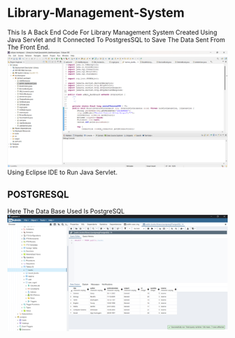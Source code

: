 # Library-Management-System
This Is A Back End Code For Library Management System Created Using Java Servlet and It Connected To PostgresSQL to Save The Data Sent From The Front End.
![alt text](https://github.com/Barathkrishna14/Library-Management-System/blob/main/Servlet.png)
Using Eclipse IDE to Run Java Servlet.

## POSTGRESQL
Here The Data Base Used Is PostgreSQL
![alt text](https://github.com/Barathkrishna14/Library-Management-System/blob/main/PostgresQL.png)

